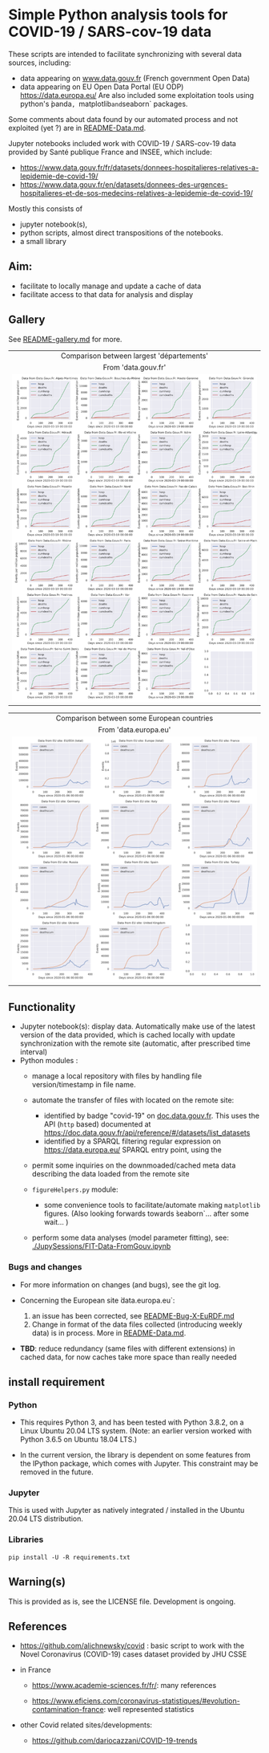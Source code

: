 # Simple Python analysis tools for COVID-19 / SARS-cov-19 data


 These scripts are intended to facilitate synchronizing with several data
 sources, including:
  - data appearing on www.data.gouv.fr (French government Open Data)
  - data appearing on EU Open Data Portal (EU ODP)  <A HREF="https://data.europa.eu/">https://data.europa.eu/</A>
 Are also included some exploitation tools using python's ̀panda`, `matplotlib` and `seaborn` packages. 
 
 Some comments about data found by our automated process and not exploited (yet ?) are
 in [README-Data.md](./README-Data.md).
 
 Jupyter notebooks included work with COVID-19 / SARS-cov-19
 data provided by Santé publique France and INSEE,  which include:
- https://www.data.gouv.fr/fr/datasets/donnees-hospitalieres-relatives-a-lepidemie-de-covid-19/
- https://www.data.gouv.fr/en/datasets/donnees-des-urgences-hospitalieres-et-de-sos-medecins-relatives-a-lepidemie-de-covid-19/


Mostly this consists of
- jupyter notebook(s),
- python scripts, almost direct transpositions of the notebooks. 
- a small library 



## Aim:
- facilitate to locally manage and update a cache of data
- facilitate access to that data for analysis and display

## Gallery

See [README-gallery.md](./README-gallery.md) for more.

<TABLE>
  <TR><TD COLSPAN="1"><CENTER>Comparison between largest 'départements'</CENTER></TD> </TR>
  <TR><TD COLSPAN="1"><CENTER>From 'data.gouv.fr'</CENTER></TD> </TR>
  <TR> <TD> <IMG SRC="./JupySessions/images/Chap01/FIG050.jpg"/></TD> </TR>
</TABLE>    

<TABLE>
  <TR><TD COLSPAN="1"><CENTER>Comparison between some European countries</CENTER></TD> </TR>
  <TR><TD COLSPAN="1"><CENTER>From 'data.europa.eu'</CENTER></TD> </TR>
  <TR> <TD> <IMG SRC="./JupySessions/images/Chap03/FIG003.jpg"/></TD> </TR>
</TABLE>    


## Functionality
- Jupyter notebook(s): display data. Automatically make use of the latest version of the  data provided,
   which is cached locally   with  update synchronization with the remote site (automatic, after prescribed time interval)
- Python modules :
   - manage a local repository with files by handling file version/timestamp in file name. 
   - automate the transfer of files with located on the remote site:
     - identified by badge "covid-19" on  <A HREF="doc.data.gouv.fr">doc.data.gouv.fr</A>.
      This uses the API (`http` based) documented at <A HREF="https://doc.data.gouv.fr/api/reference/#/datasets/list_datasets">
      https://doc.data.gouv.fr/api/reference/#/datasets/list_datasets </A>
     - identified by a SPARQL filtering regular expression on  <A HREF="https://data.europa.eu/">https://data.europa.eu/</A>
       SPARQL entry point, using the 
   - permit some inquiries on the downmoaded/cached meta data describing the data loaded from the remote site
   - `figureHelpers.py` module:
     - some convenience tools to facilitate/automate making `matplotlib` figures. (Also looking forwards towards ̀seaborn`... after some wait... )

   - perform some data analyses (model parameter fitting), see: <A HREF="./JupySessions/FIT-Data-FromGouv.ipynb">./JupySessions/FIT-Data-FromGouv.ipynb</A>
   
### Bugs and changes
  - For more information on changes (and bugs), see the git log.
  - Concerning the European site ̀data.europa.eu`:
    1. an issue has been corrected, see 
        [README-Bug-X-EuRDF.md](./README-Bug-X-EuRDF.md)
    2. Change in format of the data files collected (introducing weekly data) is
	   in process. More in [README-Data.md](./README-Data.md).
  
  - **TBD**: reduce redundancy (same files with different extensions) in cached data, 
  for now caches take more space than really needed
  
## install requirement
### Python
- This requires Python 3, and has been tested with Python 3.8.2, on a Linux
Ubuntu 20.04 LTS system. (Note: an earlier version worked with Python 3.6.5 on
Ubuntu 18.04 LTS.)

- In the current version, the library is dependent on
some features from the IPython package, which comes with Jupyter. This constraint
may be removed in the future.

### Jupyter
  This is used with Jupyter as natively integrated / installed in the Ubuntu 20.04 LTS
  distribution.
  
### Libraries
```
pip install -U -R requirements.txt

```


## Warning(s)
This is provided as is, see the LICENSE file. Development is ongoing.

## References
- https://github.com/alichnewsky/covid : basic script to work with the Novel Coronavirus (COVID-19) cases 
      dataset provided by JHU CSSE
- in France
  - https://www.academie-sciences.fr/fr/: many references

  - https://www.eficiens.com/coronavirus-statistiques/#evolution-contamination-france: well represented statistics

- other Covid related sites/developments:
  - https://github.com/dariocazzani/COVID-19-trends
  
